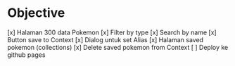 # Objective

[x] Halaman 300 data Pokemon
[x] Filter by type
[x] Search by name
[x] Button save to Context
[x] Dialog untuk set Alias
[x] Halaman saved pokemon (collections)
[x] Delete saved pokemon from Context
[ ] Deploy ke github pages
